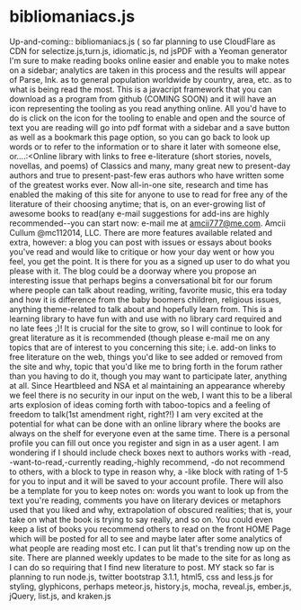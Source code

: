 bibliomaniacs.js
================

Up-and-coming::  bibliomaniacs.js  ( so far planning to use CloudFlare as CDN for selectize.js,turn.js, idiomatic.js, nd jsPDF with a Yeoman generator I'm sure to make reading books online easier and enable you to make notes on a sidebar; analytics are taken in this process and the results will appear of Parse, Ink. as to general population worldwide by country, area, etc. as to what is being read the most. This is a javacript framework that you can download as a program from github (COMING SOON) and it will have an icon representing the tooling as you read anything online. All you'd have to do is click on the icon for the tooling to enable and open and the source of text you are reading will go into pdf format with a sidebar and a save button as well as a bookmark this page option, so you can go back to look up words or to refer to the information or to share it later with someone else, or....:&lt;Online library with links to free e-literature (short stories, novels, novellas, and poems) of Classics and many, many great new to present-day authors and true to present-past-few eras authors who have written some of the greatest works ever. Now all-in-one site, research and time has enabled the making of this site for anyone to use to read for free any of the literature of their choosing anytime; that is, on an ever-growing list of awesome books to read(any e-mail suggestions for add-ins are highly recommended--you can start now: e-mail me at amcii777@me.com. Amcii Cullum @mc112014, LLC. There are more features available related and extra, however: a blog you can post with issues or essays about books you've read and would like to critique or how your day went or how you feel, you get the point. It is there for you as a signed up user to do what you please with it. The blog could be a doorway where you propose an interesting issue that perhaps begins a conversational bit for our forum where people can talk about reading, writing, favorite music, this era today and how it is difference from the baby boomers children, religious issues, anything theme-related to talk about and hopefully learn from. This is a learning library to have fun with and use with no library card required and no late fees ;)!  It is crucial for the site to grow, so I will continue to look for great literature as it is recommended (though please e-mail me on any topics that are of interest to you concerning this site; i.e. add-on links to free literature on the web, things you'd like to see added or removed from the site and why, topic that you'd like me to bring forth in the forum rather than you having to do it, though you may want to participate later, anything at all. Since Heartbleed and NSA et al maintaining an appearance whereby we feel there is no security in our input on the web, I want this to be a liberal arts explosion of ideas coming forth with taboo-topics and a feeling of freedom to talk(1st amendment right, right?!) I am very excited at the potential for what can be done with an online library where the books are always on the shelf for everyone even at the same time. There is a personal profile you can fill out once you register and sign in as a user agent. I am wondering if I should include check boxes next to authors works with -read, -want-to-read,-currently reading,-highly recommend, -do not recommend to others, with a block to type in reason why, a -like block with rating of 1-5 for you to input and it will be saved to your account profile. There will also be a template for you to keep notes on: words you want to look up from the text you're reading, comments you have on literary devices or metaphors used that you liked and why, extrapolation of obscured realities; that is, your take on what the book is trying to say really, and so on. You could even keep a list of books you recommend others to read on the front HOME Page which will  be posted for all to see and maybe later after some analytics of what people are reading most etc. I can put lit that's trending now up on the site. There are planned weekly updates to be made to the site for as long as I can do so requiring that I find new literature to post. MY stack so far is planning to run node.js, twitter bootstrap 3.1.1, html5, css and less.js for styling, glyphicons, perhaps meteor.js, history.js, mocha, reveal.js, ember.js, jQuery, list.js, and kraken.js 
